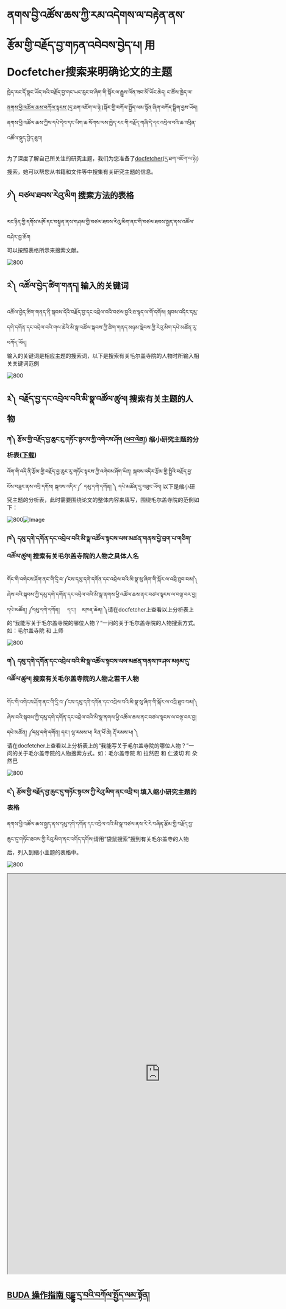 # ནགས་བྱི་འཚོས་ཆས་ཀྱི་རམ་འདེགས་ལ་བརྟེན་ནས་རྩོམ་གྱི་བརྗོད་བྱ་གཏན་འབེབས་བྱེད་པ། 用Docfetcher搜索来明确论文的主题


ཁྱེད་རང་དོ་སྣང་ཡོད་སའི་བརྗོད་བྱ་གང་ཡང་རུང་བ་ཞིག་གི་སྐོར་ལ་རྒྱུས་ལོན་ཟབ་མོ་ཡོང་ཆེད། ང་ཚོས་ཁྱེད་ལ་[ནགས་ཕྱི་འཚོལ་ཆས་བཀོལ་སྟངས་](../DFC01/index)(དྲ་ཐག་འཇོག་ལ་ཉེ།)སྐོར་གྱི་བཀོལ་སྤྱོད་ལམ་སྟོན་ཞིག་བཀོད་སྒྲིག་བྱས་ཡོད། ནགས་ཕྱི་འཚོལ་ཆས་ཀྱིས་དཔེ་དེབ་དང་ཡིག་ཆ་སོགས་ལས་ཁྱེད་རང་གི་བརྗོད་གཞི་དེ་དང་འབྲེལ་བའི་ཆ་འཕྲིན་འཚོལ་སྡུད་བྱེད་ཐུབ།  

为了深度了解自己所关注的研究主题，我们为您准备了[docfetcher](../DFC01/index)(དྲ་ཐག་འཇོག་ལ་ཉེ།)搜索，她可以帮您从书籍和文件等中搜集有关研究主题的信息。

## ༡༽ བཙལ་ཐབས་རེའུ་མིག 搜索方法的表格  
རང་ཉིད་ཀྱི་དགོས་མཁོ་དང་བསྟུན་ནས་གཤམ་གྱི་བཙལ་ཐབས་རེའུ་མིག་ནང་གི་བཙལ་ཐབས་སྤྱད་ནས་འཚོལ་བཤེར་བྱ་ཆོག  
可以按照表格所示来搜索文献。  

![800](images/000007.png)

## ༢༽ འཚོལ་བྱེད་ཚིག་གནད། 输入的关键词  
འཚོལ་བྱེད་ཚིག་གནད་ནི་སྐབས་དེའི་བརྗོད་བྱ་དང་འབྲེལ་བའི་བཙལ་བྱའི་ཐ་སྙད་ལ་གོ་དགོས། སྐབས་འདིར་དམུ་དགེ་དགོན་དང་འབྲེལ་བའི་གལ་ཆེའི་མི་སྣ་འཚོལ་སྐབས་ཀྱི་ཚིག་གནད་མཉམ་སྡེབས་ཀྱི་རེའུ་མིག་དཔེ་མཚོན་རུ་བཀོད་ཡོད།  
输入的关键词是相应主题的搜索词，以下是搜索有关毛尔盖寺院的人物时所输入相关关键词范例  

![800](images/000008.png)

## ༣༽ བརྗོད་བྱ་དང་འབྲེལ་བའི་མི་སྣ་འཚོལ་ཚུལ། 搜索有关主题的人物  
### ཀ༽ རྩོམ་གྱི་བརྗོད་བྱ་ཆུང་ངུ་གཏོང་སྟངས་ཀྱི་འགེངས་ཤོག ([ཕབ་ལེན།](=95681548)) 缩小研究主题的分析表([下载](=95681548))

འོག་གི་འདི་ནི་རྩོམ་གྱི་བརྗོད་བྱ་ཆུང་རུ་གཏོང་སྟངས་ཀྱི་འགེངས་ཤོག་ཡིན། སྐབས་འདིར་རྩོམ་གྱི་སྤྱིའི་བརྗོད་བྱ་ངོས་བཟུང་ནས་འབྲི་དགོས། སྐབས་འདིར་༼  དམུ་དགེ་དགོན། ༽ དཔེ་མཚོན་དུ་བཟུང་ཡོད། 以下是缩小研究主题的分析表，此时需要围绕论文的整体内容来填写，围绕毛尔盖寺院的范例如下：

![800](images/000011.png)![Image](images/000012.png)

### ཁ༽ དམུ་དགེ་དགོན་དང་འབྲེལ་བའི་མི་སྣ་འཚོལ་སྟངས་ལས་མཚན་གནས་བྱེ་བྲག་པ་གཅིག་འཚོལ་ཚུལ། 搜索有关毛尔盖寺院的人物之具体人名  
གོང་གི་འགེངས་ཤོག་ནང་གི་དྲི་བ་༼ངས་དམུ་དགེ་དགོན་དང་འབྲེལ་བའི་མི་སྣ་སུ་ཞིག་གི་སྐོར་ལ་འབྲི་ཐུབ་བམ།༽ ཞེས་བའི་སྐབས་ཀྱི་དམུ་དགེ་དགོན་དང་འབྲེལ་བའི་མི་སྣ་ནགས་ཕྱི་འཚོལ་ཆས་ནང་བཙལ་སྟངས་ལ་བལྟ་བར་བྱ། དཔེ་མཚོན། ༼དམུ་དགེ་དགོན།     དང་།    མཁན་ཆེན། ༽请在docfetcher上查看以上分析表上的“我能写关于毛尔盖寺院的哪位人物？”一问的关于毛尔盖寺院的人物搜索方式。如：毛尔盖寺院 和 上师

![800](images/000009.gif)

### ག༽ དམུ་དགེ་དགོན་དང་འབྲེལ་བའི་མི་སྣ་འཚོལ་སྟངས་ལས་མཚན་གནས་ཁ་ཤས་མཉམ་དུ་འཚོལ་ཚུལ། 搜索有关毛尔盖寺院的人物之若干人物  
གོང་གི་འགེངས་ཤོག་ནང་གི་དྲི་བ་༼ངས་དམུ་དགེ་དགོན་དང་འབྲེལ་བའི་མི་སྣ་སུ་ཞིག་གི་སྐོར་ལ་འབྲི་ཐུབ་བམ།༽ ཞེས་བའི་སྐབས་ཀྱི་དམུ་དགེ་དགོན་དང་འབྲེལ་བའི་མི་སྣ་ནགས་ཕྱི་འཚོལ་ཆས་ནང་བཙལ་སྟངས་ལ་བལྟ་བར་བྱ། དཔེ་མཚོན། ༼དམུ་དགེ་དགོན། དང་། ལྷ་རམས་པ། རིན་པོ་ཆེ། རྡོ་རམས་པ། ༽   
请在docfetcher上查看以上分析表上的“我能写关于毛尔盖寺院的哪位人物？”一问的关于毛尔盖寺院的人物搜索方式。如：毛尔盖寺院 和 拉然巴 和 仁波切 和 朵然巴  

![800](images/000010.gif)

### ང༽ རྩོམ་གྱི་བརྗོད་བྱ་ཆུང་དུ་གཏོང་སྟངས་ཀྱི་རེའུ་མིག་ནང་འབྲི་བ། 填入缩小研究主题的表格  
ནགས་ཕྱི་འཚོལ་ཆས་སྤྱད་ནས་དམུ་དགེ་དགོན་དང་འབྲེལ་བའི་མི་སྣ་བཙལ་ནས་རེ་རེ་བཞིན་རྩོམ་གྱི་བརྗོད་བྱ་ཆུང་དུ་གཏོང་ཐབས་ཀྱི་རེའུ་མིག་ནང་འགོད་དགོས།请用“袋鼠搜索”搜到有关毛尔盖寺的人物后，列入到缩小主题的表格中。  

![800](images/000013.png)

<p class="hide top"><iframe src="https://shimowendang.com/forms/bfNwnrMkqDgaPnNo/fill?channel=1" style="height:1050px;width:800px;"></iframe></p>

## [BUDA 操作指南 བུདྡྷ་དྲ་བའི་བཀོལ་སྤྱོད་ལམ་སྟོན།](../../menu/menu)
